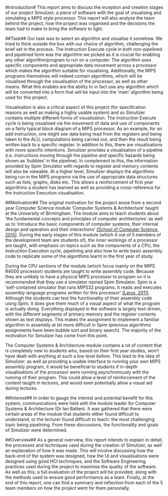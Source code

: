 #Introduction#
This report aims to discuss the inception and creation stages of our project Simulizer; a piece of software with the goal of visualising and simulating a MIPS style processor. This report will also analyse the team behind the project, how the project was organised and the decisions the team had to make to bring the software to light.

##Task##
Our task was to select an algorithm and visualise it somehow. We tried to think outside the box with our choice of algorithm, challenging the brief set in the process. The Instruction Execute cycle in both non-pipelined and pipelined form was the algorithm we picked as it is crucial for enabling any other algorithm/program to run on a computer. The algorithm uses specific components and appropriate data movement across a processor which makes the algorithm suitable for visualising. Additionally, the MIPS programs themselves will indeed contain algorithms, which will be visualised through the visualisation of the processor, as well as other means. What this enables are the ability to in fact use any algorithm which will be converted into a form that will be input into the ‘main’ algorithm being used for this project.

Visualisation is also a critical aspect of this project (for specification reasons as well as making a highly usable system) and so Simulizer contains multiple different forms of visualisation. The Instruction Execute cycle is being visualised via the movement of data and use of components on a fairly typical block diagram of a MIPS processor. As an example, for an add instruction, one might see data being read from the registers and being taken to the ALU, computations being carried out, and then the result being written back to a specific register. In addition to this, there are visualisations with more specific intentions. Simulizer provides a visualisation of a pipeline (i.e. instructions moving through the pipeline and specific hazards being shown as ‘bubbles’ in the pipeline). In complement to this, the information provided by Spim Simulator with regards to register and memory contents will also be viewable. At a higher level, Simulizer displays the algorithms being run in the MIPS programs via the use of appropriate data structures such as lists, graphs, disks etc. This allows a reinforcement of first year algorithms a student has learned as well as providing a cross-reference for the Instruction Execution visualisation.

##Motivation##
The original motivation for the project arose from a second year Computer Science module ‘Computer Systems & Architecture’ taught at the University of Birmingham. The module aims to teach students about ‘the fundamental concepts and principles of computer architectures’ as well as to ‘introduce the basic components of computer systems, their internal design and operation and their interactions’ [(School of Computer Science, 2015)][1]. During the early stages of this module (which 4 out of 5 members of the development team are students of), the inner workings of a processor are taught, with emphasis on topics such as the components of a CPU, the Instruction Execution cycle, pipelining and also how to write basic assembly code to replicate some of the algorithms learnt in the first year of study.

During the CPU sections of the module (which focus mainly on the MIPS R4000 processor) students are taught to write assembly code. Because they are unlikely to have a physical MIPS processor to program on it is recommended that they use a simulator named Spim Simulator. Spim is a ‘self-contained simulator that runs MIPS32 programs. It reads and executes assembly language programs written for this processor’ [(Larus, 2011)][2]. Although the students can test the functionality of their assembly code using Spim, it does give them much of a visual aspect of what the program is actually doing. Everything displayed in the software is largely text-driven, with the different segments of primary memory and the register contents shown as text displays. This makes the assignment to implement a familiar algorithm in assembly at lot more difficult in Spim (previous algorithms assignments have been bubble sort and binary search). The majority of the motivation for Simulizer has come from this point.

The Computer Systems & Architecture module contains a lot of content that is completely new to students who, based on their first year studies, won’t have dealt with anything at such a low level before. This lead to the idea of Simulizer: as well as providing a usable interface to running your own MIPS assembly program, it would be beneficial to students if in-depth visualisations of the processor were running asynchronously with the running of their program. This could allow a level of reinforcement of the content taught in lectures, and would even potentially allow a visual aid during lectures.

##Interest##
In order to gauge the interest and potential benefit for this system, communications were held with the module leader for Computer Systems & Architecture (Dr Ian Batten). It was gathered that there were certain areas of the module that students either found difficult to understand, or the lecturer found difficult to teach: the most challenging topic being pipelining. From these discussions, the functionality and goals of Simulizer were determined.

##Overview##
As a general overview, this report intends to explain in detail, the processes and techniques used during the creation of Simulizer, as well an explanation of how it was made. This will involve discussing how the back-end of the system was designed, how the UI and visualisations were designed using good HCI techniques, and the Software Engineering practices used during the project to maximise the quality of the software. As well as this, a full evaluation of the project will be provided, along with the methods used to ensure good performance as a team. Finally, at the end of this report, one can find a summary and reflection from each of the 5 team members on how the project went for them personally.

[1]: http://www.cs.bham.ac.uk/internal/modules/2015/19340/ "(School of Computer Science, 2015)"
[2]: http://pages.cs.wisc.edu/~larus/spim.html "(Larus, 2011)"
